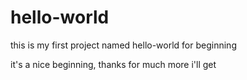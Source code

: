 # hello-world
this is my first project named hello-world for beginning

it's a nice beginning, thanks for much more i'll get
